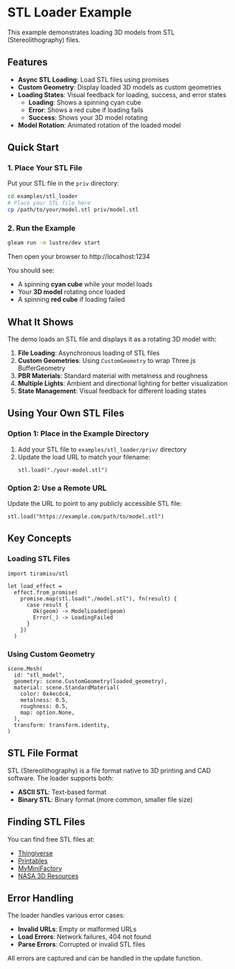 # STL Loader Example

This example demonstrates loading 3D models from STL (Stereolithography) files.

## Features

- **Async STL Loading**: Load STL files using promises
- **Custom Geometry**: Display loaded 3D models as custom geometries
- **Loading States**: Visual feedback for loading, success, and error states
  - **Loading**: Shows a spinning cyan cube
  - **Error**: Shows a red cube if loading fails
  - **Success**: Shows your 3D model rotating
- **Model Rotation**: Animated rotation of the loaded model

## Quick Start

### 1. Place Your STL File

Put your STL file in the `priv` directory:

```bash
cd examples/stl_loader
# Place your STL file here
cp /path/to/your/model.stl priv/model.stl
```

### 2. Run the Example

```bash
gleam run -m lustre/dev start
```

Then open your browser to http://localhost:1234

You should see:
- A spinning **cyan cube** while your model loads
- Your **3D model** rotating once loaded
- A spinning **red cube** if loading failed

## What It Shows

The demo loads an STL file and displays it as a rotating 3D model with:

1. **File Loading**: Asynchronous loading of STL files
2. **Custom Geometries**: Using `CustomGeometry` to wrap Three.js BufferGeometry
3. **PBR Materials**: Standard material with metalness and roughness
4. **Multiple Lights**: Ambient and directional lighting for better visualization
5. **State Management**: Visual feedback for different loading states

## Using Your Own STL Files

### Option 1: Place in the Example Directory

1. Add your STL file to `examples/stl_loader/priv/` directory
2. Update the load URL to match your filename:
   ```gleam
   stl.load("./your-model.stl")
   ```

### Option 2: Use a Remote URL

Update the URL to point to any publicly accessible STL file:
```gleam
stl.load("https://example.com/path/to/model.stl")
```

## Key Concepts

### Loading STL Files

```gleam
import tiramisu/stl

let load_effect =
  effect.from_promise(
    promise.map(stl.load("./model.stl"), fn(result) {
      case result {
        Ok(geom) -> ModelLoaded(geom)
        Error(_) -> LoadingFailed
      }
    })
  )
```

### Using Custom Geometry

```gleam
scene.Mesh(
  id: "stl_model",
  geometry: scene.CustomGeometry(loaded_geometry),
  material: scene.StandardMaterial(
    color: 0x4ecdc4,
    metalness: 0.5,
    roughness: 0.5,
    map: option.None,
  ),
  transform: transform.identity,
)
```

## STL File Format

STL (Stereolithography) is a file format native to 3D printing and CAD software. The loader supports both:
- **ASCII STL**: Text-based format
- **Binary STL**: Binary format (more common, smaller file size)

## Finding STL Files

You can find free STL files at:
- [Thingiverse](https://www.thingiverse.com/)
- [Printables](https://www.printables.com/)
- [MyMiniFactory](https://www.myminifactory.com/)
- [NASA 3D Resources](https://nasa3d.arc.nasa.gov/models)

## Error Handling

The loader handles various error cases:
- **Invalid URLs**: Empty or malformed URLs
- **Load Errors**: Network failures, 404 not found
- **Parse Errors**: Corrupted or invalid STL files

All errors are captured and can be handled in the update function.
